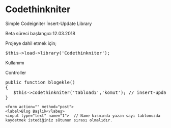 # Codethinkniter
Simple Codeigniter İnsert-Update Library

Beta süreci başlangıcı 12.03.2018



Projeye dahil etmek için;
<pre>$this->load->library('Codethinkniter'); </pre>


Kullanımı

Controller
<pre>
public function blogekle()
{
   $this->codethinkniter('tabloadı','komut'); // insert-update
}
</pre>

```
<form action="" method="post">
<label>Blog Başlık</labeş>
<input type="text" name="1">  // Name kısmında yazan sayı tablonuzda kaydetmek istediğiniz sütunun sırası olmalıdır.
```
 
